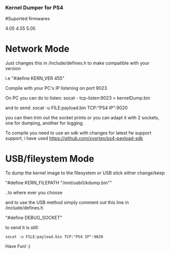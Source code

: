 ### Kernel Dumper for PS4

#Suported firmwares

4.05
4.55
5.05

# Network Mode

Just changes this in /include/defines.h to make compatible with your version

i.e "#define KERN_VER 455"

Compile with your PC's IP listening on port 9023

On PC you can do to listen:
	socat - tcp-listen:9023 > kernelDump.bin

and to send:
	socat -u FILE:payload.bin TCP:"PS4 IP":9020

you can then trim out the socket prints or you can adapt it with 2 sockets, one for dumping, another for logging.

To compile you need to use an sdk with changes for latest fw support support, i have used https://github.com/xvortex/ps4-payload-sdk

# USB/fileystem Mode

To dump the kernel image to the filesystem or USB stick either change/keep

"#define KERN_FILEPATH "/mnt/usb0/kdump.bin""

..to where ever you choose

and to use the USB method simply comment out this line in /include/defines.h

"#define DEBUG_SOCKET"

to send it is still:

	socat -u FILE:payload.bin TCP:"PS4 IP":9020


Have Fun! :)


